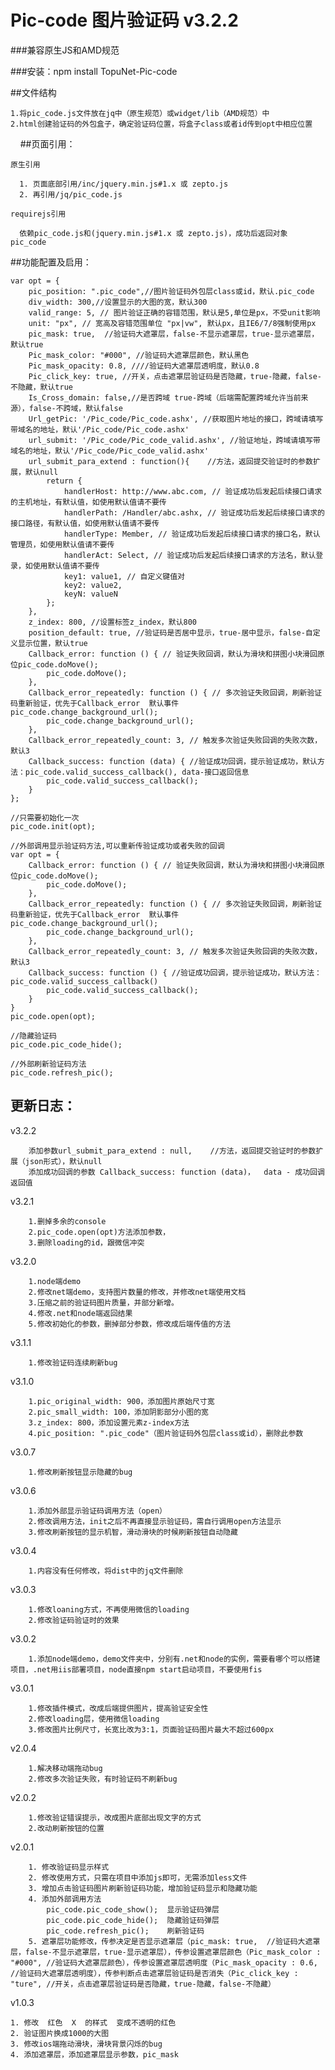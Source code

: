 Pic-code 图片验证码 v3.2.2
====


###兼容原生JS和AMD规范

###安装：npm install TopuNet-Pic-code


##文件结构


    1.将pic_code.js文件放在jq中（原生规范）或widget/lib（AMD规范）中
    2.html创建验证码的外包盒子，确定验证码位置，将盒子class或者id传到opt中相应位置
    
##页面引用：

    原生引用

      1. 页面底部引用/inc/jquery.min.js#1.x 或 zepto.js
      2. 再引用/jq/pic_code.js

    requirejs引用

      依赖pic_code.js和(jquery.min.js#1.x 或 zepto.js)，成功后返回对象 pic_code


##功能配置及启用：

    var opt = {
        pic_position: ".pic_code",//图片验证码外包层class或id，默认.pic_code
        div_width: 300,//设置显示的大图的宽，默认300
        valid_range: 5, // 图片验证正确的容错范围，默认是5,单位是px，不受unit影响
        unit: "px", // 宽高及容错范围单位 "px|vw", 默认px，且IE6/7/8强制使用px
        pic_mask: true,  //验证码大遮罩层，false-不显示遮罩层，true-显示遮罩层，默认true
        Pic_mask_color: "#000", //验证码大遮罩层颜色，默认黑色
        Pic_mask_opacity: 0.8, ////验证码大遮罩层透明度，默认0.8
        Pic_click_key: true, //开关，点击遮罩层验证码是否隐藏，true-隐藏，false-不隐藏，默认true
        Is_Cross_domain: false,//是否跨域 true-跨域（后端需配置跨域允许当前来源），false-不跨域，默认false
        Url_getPic: '/Pic_code/Pic_code.ashx', //获取图片地址的接口，跨域请填写带域名的地址，默认'/Pic_code/Pic_code.ashx'
        url_submit: '/Pic_code/Pic_code_valid.ashx', //验证地址，跨域请填写带域名的地址，默认'/Pic_code/Pic_code_valid.ashx'
        url_submit_para_extend : function(){    //方法，返回提交验证时的参数扩展，默认null
            return {
                handlerHost: http://www.abc.com, // 验证成功后发起后续接口请求的主机地址，有默认值，如使用默认值请不要传
                handlerPath: /Handler/abc.ashx, // 验证成功后发起后续接口请求的接口路径，有默认值，如使用默认值请不要传
                handlerType: Member, // 验证成功后发起后续接口请求的接口名，默认管理员，如使用默认值请不要传
                handlerAct: Select, // 验证成功后发起后续接口请求的方法名，默认登录，如使用默认值请不要传
                key1: value1, // 自定义键值对
                key2: value2,
                keyN: valueN 
            };
        },
        z_index: 800, //设置标签z_index，默认800
        position_default: true, //验证码是否居中显示，true-居中显示，false-自定义显示位置，默认true
        Callback_error: function () { // 验证失败回调，默认为滑块和拼图小块滑回原位pic_code.doMove();
            pic_code.doMove();
        },
        Callback_error_repeatedly: function () { // 多次验证失败回调，刷新验证码重新验证，优先于Callback_error  默认事件pic_code.change_background_url();
            pic_code.change_background_url();
        },
        Callback_error_repeatedly_count: 3, // 触发多次验证失败回调的失败次数，默认3
        Callback_success: function (data) { //验证成功回调，提示验证成功，默认方法：pic_code.valid_success_callback(), data-接口返回信息
            pic_code.valid_success_callback();
        }
    };

    //只需要初始化一次
    pic_code.init(opt);

    //外部调用显示验证码方法,可以重新传验证成功或者失败的回调
    var opt = {
        Callback_error: function () { // 验证失败回调，默认为滑块和拼图小块滑回原位pic_code.doMove();
            pic_code.doMove();
        },
        Callback_error_repeatedly: function () { // 多次验证失败回调，刷新验证码重新验证，优先于Callback_error  默认事件pic_code.change_background_url();
            pic_code.change_background_url();
        },
        Callback_error_repeatedly_count: 3, // 触发多次验证失败回调的失败次数，默认3
        Callback_success: function () { //验证成功回调，提示验证成功，默认方法：pic_code.valid_success_callback()
            pic_code.valid_success_callback();
        }
    }
    pic_code.open(opt);

    //隐藏验证码
    pic_code.pic_code_hide();

    //外部刷新验证码方法
    pic_code.refresh_pic();




更新日志：
-------------


v3.2.2

        添加参数url_submit_para_extend : null,    //方法，返回提交验证时的参数扩展（json形式），默认null
        添加成功回调的参数 Callback_success: function (data)，  data - 成功回调返回值

v3.2.1

        1.删掉多余的console
        2.pic_code.open(opt)方法添加参数，
        3.删除loading的id，跟微信冲突

v3.2.0

        1.node端demo
        2.修改net端demo，支持图片数量的修改，并修改net端使用文档
        3.压缩之前的验证码图片质量，并部分新增。
        4.修改.net和node端返回结果
        5.修改初始化的参数，删掉部分参数，修改成后端传值的方法


v3.1.1

        1.修改验证码连续刷新bug

v3.1.0

        1.pic_original_width: 900，添加图片原始尺寸宽
        2.pic_small_width: 100，添加阴影部分小图的宽
        3.z_index: 800，添加设置元素z-index方法
        4.pic_position: ".pic_code"（图片验证码外包层class或id），删除此参数

v3.0.7

        1.修改刷新按钮显示隐藏的bug

v3.0.6

        1.添加外部显示验证码调用方法（open）
        2.修改调用方法，init之后不再直接显示验证码，需自行调用open方法显示
        3.修改刷新按钮的显示机智，滑动滑块的时候刷新按钮自动隐藏

v3.0.4

        1.内容没有任何修改，将dist中的jq文件删除

v3.0.3

        1.修改loaning方式，不再使用微信的loading
        2.修改验证码验证时的效果

v3.0.2

        1.添加node端demo，demo文件夹中，分别有.net和node的实例，需要看哪个可以搭建项目，.net用iis部署项目，node直接npm start启动项目，不要使用fis

v3.0.1

        1.修改插件模式，改成后端提供图片，提高验证安全性
        2.修改loading层，使用微信loading
        3.修改图片比例尺寸，长宽比改为3:1，页面验证码图片最大不超过600px

v2.0.4

        1.解决移动端拖动bug
        2.修改多次验证失败，有时验证码不刷新bug

v2.0.2

        1.修改验证错误提示，改成图片底部出现文字的方式
        2.改动刷新按钮的位置

v2.0.1

        1. 修改验证码显示样式
        2. 修改使用方式，只需在项目中添加js即可，无需添加less文件
        3. 增加点击验证码图片刷新验证码功能，增加验证码显示和隐藏功能
        4. 添加外部调用方法
            pic_code.pic_code_show();  显示验证码弹层
            pic_code.pic_code_hide();  隐藏验证码弹层
            pic_code.refresh_pic();    刷新验证码
        5. 遮罩层功能修改，传参决定是否显示遮罩层（pic_mask: true,  //验证码大遮罩层，false-不显示遮罩层，true-显示遮罩层），传参设置遮罩层颜色（Pic_mask_color : "#000", //验证码大遮罩层颜色），传参设置遮罩层透明度（Pic_mask_opacity : 0.6, //验证码大遮罩层透明度），传参判断点击遮罩层验证码是否消失（Pic_click_key : "ture", //开关，点击遮罩层验证码是否隐藏，true-隐藏，false-不隐藏）

v1.0.3

    1. 修改  红色  X  的样式  变成不透明的红色
    2. 验证图片换成1000的大图
    3. 修改ios端拖动滑块，滑块背景闪烁的bug
    4. 添加遮罩层，添加遮罩层显示参数，pic_mask

